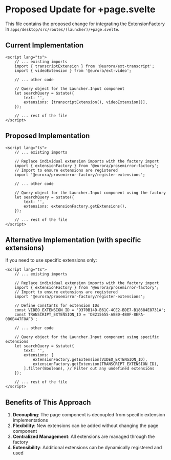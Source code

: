 # Proposed Update for +page.svelte

This file contains the proposed change for integrating the ExtensionFactory in `apps/desktop/src/routes/(launcher)/+page.svelte`.

## Current Implementation

```svelte
<script lang="ts">
	// ... existing imports
	import { transcriptExtension } from '@eurora/ext-transcript';
	import { videoExtension } from '@eurora/ext-video';

	// ... other code

	// Query object for the Launcher.Input component
	let searchQuery = $state({
		text: '',
		extensions: [transcriptExtension(), videoExtension()],
	});

	// ... rest of the file
</script>
```

## Proposed Implementation

```svelte
<script lang="ts">
	// ... existing imports

	// Replace individual extension imports with the factory import
	import { extensionFactory } from '@eurora/prosemirror-factory';
	// Import to ensure extensions are registered
	import '@eurora/prosemirror-factory/register-extensions';

	// ... other code

	// Query object for the Launcher.Input component using the factory
	let searchQuery = $state({
		text: '',
		extensions: extensionFactory.getExtensions(),
	});

	// ... rest of the file
</script>
```

## Alternative Implementation (with specific extensions)

If you need to use specific extensions only:

```svelte
<script lang="ts">
	// ... existing imports

	// Replace individual extension imports with the factory import
	import { extensionFactory } from '@eurora/prosemirror-factory';
	// Import to ensure extensions are registered
	import '@eurora/prosemirror-factory/register-extensions';

	// Define constants for extension IDs
	const VIDEO_EXTENSION_ID = '9370B14D-B61C-4CE2-BDE7-B18684E8731A';
	const TRANSCRIPT_EXTENSION_ID = 'D8215655-A880-4B0F-8EFA-0B6B447F8AF3';

	// ... other code

	// Query object for the Launcher.Input component using specific extensions
	let searchQuery = $state({
		text: '',
		extensions: [
			extensionFactory.getExtension(VIDEO_EXTENSION_ID),
			extensionFactory.getExtension(TRANSCRIPT_EXTENSION_ID),
		].filter(Boolean), // Filter out any undefined extensions
	});

	// ... rest of the file
</script>
```

## Benefits of This Approach

1. **Decoupling**: The page component is decoupled from specific extension implementations
2. **Flexibility**: New extensions can be added without changing the page component
3. **Centralized Management**: All extensions are managed through the factory
4. **Extensibility**: Additional extensions can be dynamically registered and used
